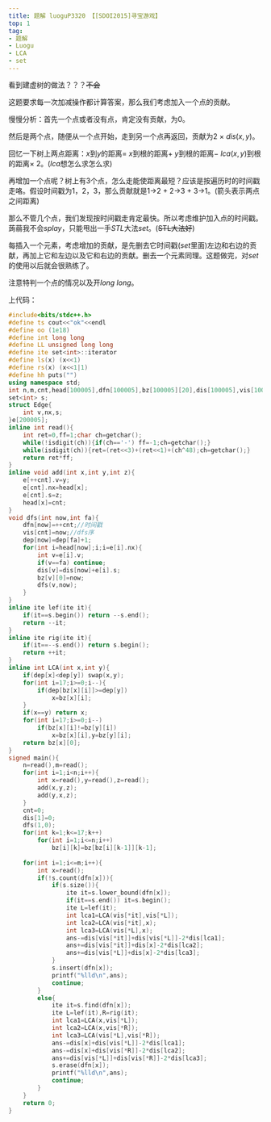 ```yaml
---
title: 题解 luoguP3320 【[SDOI2015]寻宝游戏】
top: 1
tag: 
- 题解
- Luogu
- LCA
- set
---
```

看到建虚树的做法？？？~~不会~~

这题要求每一次加减操作都计算答案，那么我们考虑加入一个点的贡献。

慢慢分析：首先一个点或者没有点，肯定没有贡献，为0。

然后是两个点，随便从一个点开始，走到另一个点再返回，贡献为2 $\times$ $dis(x,y)$。

回忆一下树上两点距离：$x$到$y$的距离$=$ $x$到根的距离$+$ $y$到根的距离$-$ $lca(x,y)$到根的距离$\times$ 2。($lca$想怎么求怎么求)

再增加一个点呢？树上有3个点，怎么走能使距离最短？应该是按遍历时的时间戳走咯。假设时间戳为1，2，3，那么贡献就是1->2 $+$ 2->3 $+$ 3->1。(箭头表示两点之间距离)

那么不管几个点，我们发现按时间戳走肯定最快。所以考虑维护加入点的时间戳。蒟蒻我不会$splay$，只能甩出一手$STL$大法$set$。(~~STL大法好~~)

每插入一个元素，考虑增加的贡献，是先删去它时间戳($set$里面)左边和右边的贡献，再加上它和左边以及它和右边的贡献。删去一个元素同理。这题做完，对$set$的使用以后就会很熟练了。

注意特判一个点的情况以及开$long\ long$。

上代码：
```cpp
#include<bits/stdc++.h>
#define ts cout<<"ok"<<endl
#define oo (1e18)
#define int long long
#define LL unsigned long long
#define ite set<int>::iterator
#define ls(x) (x<<1)
#define rs(x) (x<<1|1)
#define hh puts("")
using namespace std;
int n,m,cnt,head[100005],dfn[100005],bz[100005][20],dis[100005],vis[100005],dep[100005],ans;
set<int> s;
struct Edge{
	int v,nx,s;
}e[200005];
inline int read(){
    int ret=0,ff=1;char ch=getchar();
    while(!isdigit(ch)){if(ch=='-') ff=-1;ch=getchar();}
    while(isdigit(ch)){ret=(ret<<3)+(ret<<1)+(ch^48);ch=getchar();}
    return ret*ff;
}
inline void add(int x,int y,int z){
	e[++cnt].v=y;
	e[cnt].nx=head[x];
	e[cnt].s=z;
	head[x]=cnt;
}
void dfs(int now,int fa){
	dfn[now]=++cnt;//时间戳 
	vis[cnt]=now;//dfs序 
	dep[now]=dep[fa]+1;
	for(int i=head[now];i;i=e[i].nx){
		int v=e[i].v;
		if(v==fa) continue;
		dis[v]=dis[now]+e[i].s;
		bz[v][0]=now;
		dfs(v,now);
	}
}
inline ite lef(ite it){
	if(it==s.begin()) return --s.end();
	return --it;
}
inline ite rig(ite it){
	if(it==--s.end()) return s.begin();
	return ++it;
}
inline int LCA(int x,int y){
	if(dep[x]<dep[y]) swap(x,y);
	for(int i=17;i>=0;i--){
		if(dep[bz[x][i]]>=dep[y])
			x=bz[x][i];
	}
	if(x==y) return x;
	for(int i=17;i>=0;i--)
		if(bz[x][i]!=bz[y][i])
			x=bz[x][i],y=bz[y][i];
	return bz[x][0];
}
signed main(){
	n=read(),m=read();
	for(int i=1;i<n;i++){
		int x=read(),y=read(),z=read();
		add(x,y,z);
		add(y,x,z);
	}
	cnt=0;
	dis[1]=0;
	dfs(1,0);
	for(int k=1;k<=17;k++)
		for(int i=1;i<=n;i++)
			bz[i][k]=bz[bz[i][k-1]][k-1];
	
	for(int i=1;i<=m;i++){
		int x=read();
		if(!s.count(dfn[x])){
			if(s.size()){
				ite it=s.lower_bound(dfn[x]);
				if(it==s.end()) it=s.begin();
				ite L=lef(it);
				int lca1=LCA(vis[*it],vis[*L]);
				int lca2=LCA(vis[*it],x);
				int lca3=LCA(vis[*L],x);
				ans-=dis[vis[*it]]+dis[vis[*L]]-2*dis[lca1];
				ans+=dis[vis[*it]]+dis[x]-2*dis[lca2];
				ans+=dis[vis[*L]]+dis[x]-2*dis[lca3];
			}
			s.insert(dfn[x]);
			printf("%lld\n",ans);
			continue;
		}
		else{
			ite it=s.find(dfn[x]);
			ite L=lef(it),R=rig(it);
			int lca1=LCA(x,vis[*L]);
			int lca2=LCA(x,vis[*R]);
			int lca3=LCA(vis[*L],vis[*R]);
			ans-=dis[x]+dis[vis[*L]]-2*dis[lca1];
			ans-=dis[x]+dis[vis[*R]]-2*dis[lca2];
			ans+=dis[vis[*L]]+dis[vis[*R]]-2*dis[lca3];
			s.erase(dfn[x]);
			printf("%lld\n",ans);
			continue;
		}
	}
    return 0;
}
```

